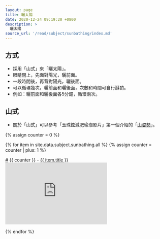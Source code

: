 ```yaml
---
layout: page
title: 曬太陽
date: 2020-12-24 09:19:20 +0800
description: >
  曬太陽
source_url: '/read/subject/sunbathing/index.md'
---
```



## 方式

* 採用「山式」來「曬太陽」。
* 眼睛閉上，先面對陽光，曬前面。
* 一段時間後，再背對陽光，曬後面。
* 可以循環幾次，曬前面和曬後面，次數和時間可自行斟酌。
* 例如：曬前面和曬後面各5分鐘，循環兩次。

## 山式

* 關於「山式」可以參考「玉珠鉉減肥瑜珈影片」第一個介紹的「[山姿勢](https://www.youtube.com/watch?v=RaOrMcgCCP0#t=8s)」。


<div class="row">
{% assign counter = 0 %}

{% for item in site.data.subject.sunbathing.all %}
{% assign counter = counter | plus: 1 %}

<div class="col-auto">
	<div class="list-item-title">
		<a href="#{{ item.title }}" name="{{ item.title }}" class="sub-link">#</a>
		{{ counter }} - <a href="https://www.youtube.com/watch?v={{ item.id }}" target="_blank" rel="noopener noreferrer nofollow" class="title-link">{{ item.title }}</a>
	</div>
	<div>
		<iframe src="https://www.youtube.com/embed/{{ item.id }}" type="text/html" width="320" height="195" title="{{ item.title }}" allowfullscreen="1" allow="accelerometer; autoplay; encrypted-media; gyroscope; picture-in-picture" frameborder="0"></iframe>
	</div>
</div>

{% endfor %}

</div>
